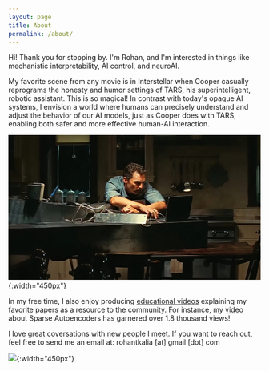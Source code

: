 ```yaml
---
layout: page
title: About
permalink: /about/
---
```


Hi! Thank you for stopping by. I'm Rohan, and I'm interested in things like mechanistic interpretability, AI control, and neuroAI.


My favorite scene from any movie is in Interstellar when Cooper casually reprograms the honesty and humor settings of TARS, his superintelligent, robotic assistant. This is so magical! In contrast with today's opaque AI systems, I envision a world where humans can precisely understand and adjust the behavior of our AI models, just as Cooper does with TARS, enabling both safer and more effective human-AI interaction.

![](/assets/cooper_interstellar.jpg){:width="450px"}


In my free time, I also enjoy producing [educational videos](https://youtube.com/@PapersAreWonderful) explaining my favorite papers as a resource to the community. For instance, my [video](https://www.youtube.com/watch?v=TKozVZoXAYs) about Sparse Autoencoders has garnered over 1.8 thousand views!

I love great coversations with new people I meet. If you want to reach out, feel free to send me an email at: rohantkalia [at] gmail [dot] com

![](/assets/Personal_Photo_2.JPG){:width="450px"}
